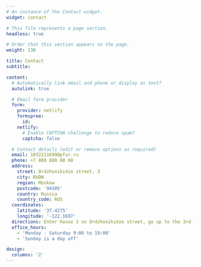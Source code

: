```yaml
---
# An instance of the Contact widget.
widget: contact

# This file represents a page section.
headless: true

# Order that this section appears on the page.
weight: 130

title: Contact
subtitle:

content:
  # Automatically link email and phone or display as text?
  autolink: true

  # Email form provider
  form:
    provider: netlify
    formspree:
      id:
    netlify:
      # Enable CAPTCHA challenge to reduce spam?
      captcha: false

  # Contact details (edit or remove options as required)
  email: 1032211699@pfur.ru
  phone: +7 888 888 88 88
  address:
    street: Ordzhonikidze street, 3
    city: RUDN
    region: Moskow
    postcode: '94305'
    country: Russia
    country_code: RUS
  coordinates:
    latitude: '37.4275'
    longitude: '-122.1697'
  directions: Enter house 3 on Ordzhonikidze street, go up to the 3rd floor, turn left and go along the common corridor, then after the toilet go through the door on the left and go down to the 2nd floor. One of the cabinets is needed
  office_hours:
    - 'Monday - Saturday 9:00 to 19:00'
    - 'Sunday is a day off'

design:
  columns: '2'
---
```

